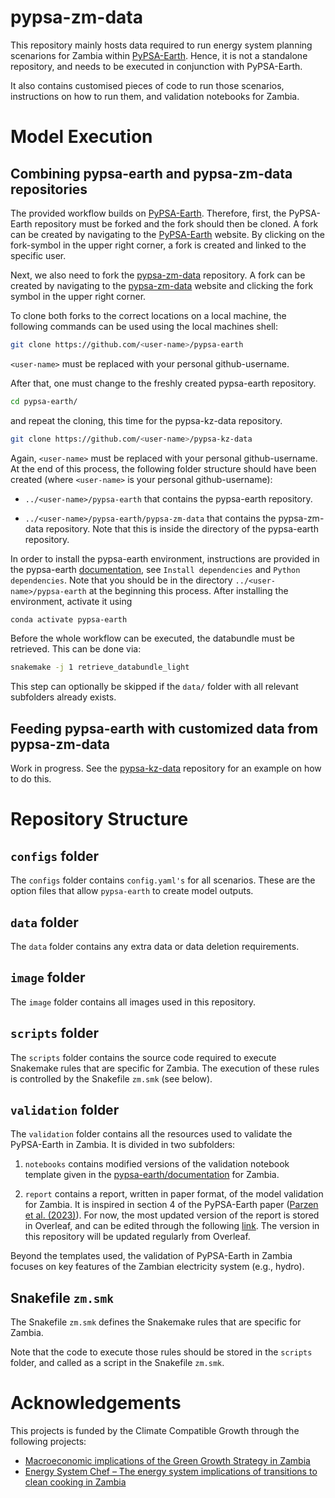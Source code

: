 # pypsa-zm-data

This repository mainly hosts data required to run energy system planning scenarions for Zambia within [PyPSA-Earth](https://github.com/pypsa-meets-earth/pypsa-earth). Hence, it is not a standalone repository, and needs to be executed in conjunction with PyPSA-Earth.

 It also contains customised pieces of code to run those scenarios, instructions on how to run them, and validation notebooks for Zambia.

# Model Execution

## Combining pypsa-earth and pypsa-zm-data repositories

The provided workflow builds on [PyPSA-Earth](https://github.com/pypsa-meets-earth/pypsa-earth). Therefore, first, the PyPSA-Earth repository must be forked and the fork should then be cloned. A fork can be created by navigating to the [PyPSA-Earth](https://github.com/pypsa-meets-earth/pypsa-earth) website. By clicking on the fork-symbol in the upper right corner, a fork is created and linked to the specific user.

Next, we also need to fork the [pypsa-zm-data](https://github.com/pypsa-meets-earth/pypsa-zm-data) repository. A fork can be created by navigating to the [pypsa-zm-data](https://github.com/pypsa-meets-earth/pypsa-zm-data) website and clicking the fork symbol in the upper right corner.

To clone both forks to the correct locations on a local machine, the following commands can be used using the local machines shell:
```bash
git clone https://github.com/<user-name>/pypsa-earth
```
`<user-name>` must be replaced with your personal github-username.

After that, one must change to the freshly created pypsa-earth repository.
```bash
cd pypsa-earth/
```
and repeat the cloning, this time for the pypsa-kz-data repository.
```bash
git clone https://github.com/<user-name>/pypsa-kz-data
```
Again, `<user-name>` must be replaced with your personal github-username. At the end of this process, the following folder structure should have been created (where `<user-name>` is your personal github-username):

- `../<user-name>/pypsa-earth` that contains the pypsa-earth repository.

- `../<user-name>/pypsa-earth/pypsa-zm-data` that contains the pypsa-zm-data repository. Note that this is inside the directory of the pypsa-earth repository.

In order to install the pypsa-earth environment, instructions are provided in the pypsa-earth [documentation](https://pypsa-earth.readthedocs.io/en/latest/installation.html), see `Install dependencies` and `Python dependencies`. Note that you should be in the directory `../<user-name>/pypsa-earth` at the beginning this process.
After installing the environment, activate it using
```bash
conda activate pypsa-earth
```
Before the whole workflow can be executed, the databundle must be retrieved. This can be done via:
```bash
snakemake -j 1 retrieve_databundle_light
```
This step can optionally be skipped if the `data/` folder with all relevant subfolders already exists.

## Feeding pypsa-earth with customized data from pypsa-zm-data

Work in progress. See the [pypsa-kz-data](https://github.com/pypsa-meets-earth/pypsa-kz-data) repository for an example on how to do this.


# Repository Structure

## `configs` folder

The `configs` folder contains `config.yaml's` for all scenarios. These are the option files that allow `pypsa-earth` to create model outputs.

## `data` folder

The `data` folder contains any extra data or data deletion requirements.

## `image` folder

The `image` folder contains all images used in this repository.

## `scripts` folder

The `scripts` folder contains the source code required to execute Snakemake rules that are specific for Zambia. The execution of these rules is controlled by the Snakefile `zm.smk` (see below).

## `validation` folder

The `validation` folder contains all the resources used to validate the PyPSA-Earth in Zambia. It is divided in two subfolders:

1. `notebooks` contains modified versions of the validation notebook template given in the [pypsa-earth/documentation](https://github.com/pypsa-meets-earth/documentation/tree/main/notebooks/validation) for Zambia.

2. `report` contains a report, written in paper format, of the model validation for Zambia. It is inspired in section 4 of the PyPSA-Earth paper ([Parzen et al. (2023)](https://doi.org/10.1016/j.apenergy.2023.121096)). For now, the most updated version of the report is stored in Overleaf, and can be edited through the following [link](https://www.overleaf.com/9955214172jymhghfymjrx). The version in this repository will be updated regularly from Overleaf.

Beyond the templates used, the validation of PyPSA-Earth in Zambia focuses on key features of the Zambian electricity system (e.g., hydro).

## Snakefile `zm.smk`

The Snakefile `zm.smk` defines the Snakemake rules that are specific for Zambia.

Note that the code to execute those rules should be stored in the `scripts` folder, and called as a script in the Snakefile `zm.smk`. 

# Acknowledgements

This projects is funded by the Climate Compatible Growth through the following projects:

- [Macroeconomic implications of the Green Growth Strategy in Zambia](https://drive.google.com/file/d/1n9l50KhCGH4l07Kqsu1wiRGweubw0TYj/view?usp=sharing)
- [Energy System Chef – The energy system implications of transitions to clean cooking in Zambia](https://drive.google.com/file/d/1Sgr3NXm2F5gEFea_qEvJ-OWaNmSAjHMx/view?usp=sharing)
